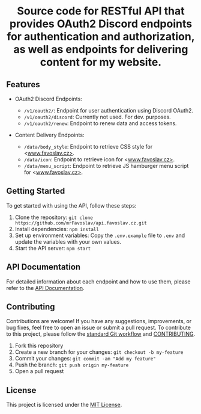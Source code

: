 <h1 align="center">Source code for RESTful API that provides OAuth2 Discord endpoints for authentication and authorization, as well as endpoints for delivering content for my website.</h1>

## Features

- OAuth2 Discord Endpoints:
  - `/v1/oauth2/`: Endpoint for user authentication using Discord OAuth2.
  - `/v1/oauth2/discord`: Currently not used. For dev. purposes.
  - `/v1/oauth2/renew`: Endpoint to renew data and access tokens.

- Content Delivery Endpoints:
  - `/data/body_style`: Endpoint to retrieve CSS style for <www.favoslav.cz>.
  - `/data/icon`: Endpoint to retrieve icon for <www.favoslav.cz>.
  - `/data/menu_script`: Endpoint to retrieve JS hamburger menu script for <www.favoslav.cz>.

## Getting Started

To get started with using the API, follow these steps:

1. Clone the repository: `git clone https://github.com/mrFavoslav/api.favoslav.cz.git`
2. Install dependencies: `npm install`
3. Set up environment variables: Copy the `.env.example` file to `.env` and update the variables with your own values.
4. Start the API server: `npm start`

## API Documentation

For detailed information about each endpoint and how to use them, please refer to the [API Documentation](https://www.favoslav.cz/docs/).

## Contributing

Contributions are welcome! If you have any suggestions, improvements, or bug fixes, feel free to open an issue or submit a pull request.
To contribute to this project, please follow the [standard Git workflow](https://git-scm.com/book/en/v2/Git-Basics-Getting-a-Git-Repository#The-Standard-Git-Workflow) and [CONTRIBUTING](./CONTRIBUTING.md).

1. Fork this repository
2. Create a new branch for your changes: `git checkout -b my-feature`
3. Commit your changes: `git commit -am "Add my feature"`
4. Push the branch: `git push origin my-feature`
5. Open a pull request

## License

This project is licensed under the [MIT License](LICENSE).
